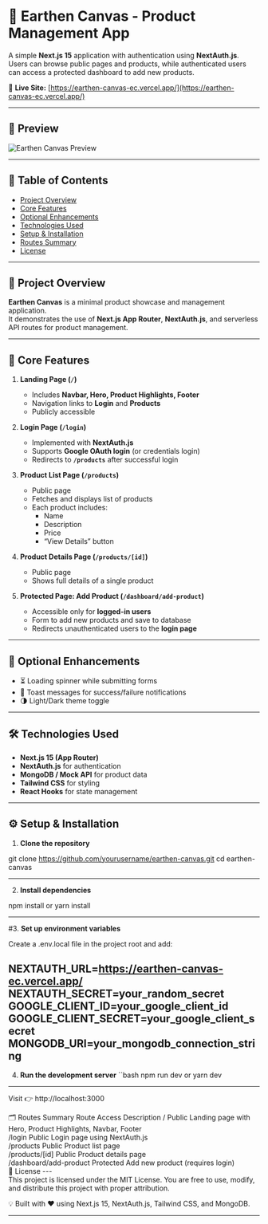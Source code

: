 # 🌱 Earthen Canvas - Product Management App

A simple **Next.js 15** application with authentication using **NextAuth.js**.  
Users can browse public pages and products, while authenticated users can access a protected dashboard to add new products.

🔗 **Live Site:** [https://earthen-canvas-ec.vercel.app/](https://earthen-canvas-ec.vercel.app/)

---

## 📸 Preview

![Earthen Canvas Preview](https://i.ibb.co.com/KxSK20w9/Earthen-Canvas.jpg)

---

## 📑 Table of Contents

- [Project Overview](#project-overview)
- [Core Features](#core-features)
- [Optional Enhancements](#optional-enhancements)
- [Technologies Used](#technologies-used)
- [Setup & Installation](#setup--installation)
- [Routes Summary](#routes-summary)
- [License](#license)

---

## 📌 Project Overview

**Earthen Canvas** is a minimal product showcase and management application.  
It demonstrates the use of **Next.js App Router**, **NextAuth.js**, and serverless API routes for product management.

---

## 🚀 Core Features

1. **Landing Page (`/`)**
   - Includes **Navbar, Hero, Product Highlights, Footer**
   - Navigation links to **Login** and **Products**
   - Publicly accessible

2. **Login Page (`/login`)**
   - Implemented with **NextAuth.js**
   - Supports **Google OAuth login** (or credentials login)
   - Redirects to **`/products`** after successful login

3. **Product List Page (`/products`)**
   - Public page
   - Fetches and displays list of products
   - Each product includes:
     - Name  
     - Description  
     - Price  
     - “View Details” button

4. **Product Details Page (`/products/[id]`)**
   - Public page
   - Shows full details of a single product

5. **Protected Page: Add Product (`/dashboard/add-product`)**
   - Accessible only for **logged-in users**
   - Form to add new products and save to database
   - Redirects unauthenticated users to the **login page**

---

## 🎨 Optional Enhancements

- ⏳ Loading spinner while submitting forms  
- 🔔 Toast messages for success/failure notifications  
- 🌗 Light/Dark theme toggle  

---

## 🛠️ Technologies Used

- **Next.js 15 (App Router)**  
- **NextAuth.js** for authentication  
- **MongoDB / Mock API** for product data  
- **Tailwind CSS** for styling  
- **React Hooks** for state management  

---

## ⚙️ Setup & Installation

1. **Clone the repository**


git clone https://github.com/yourusername/earthen-canvas.git
cd earthen-canvas 

---
2. **Install dependencies**


npm install
 or
yarn install

---

#3. **Set up environment variables**

Create a .env.local file in the project root and add:

NEXTAUTH_URL=https://earthen-canvas-ec.vercel.app/
NEXTAUTH_SECRET=your_random_secret
GOOGLE_CLIENT_ID=your_google_client_id
GOOGLE_CLIENT_SECRET=your_google_client_secret
MONGODB_URI=your_mongodb_connection_string
---

4. **Run the development server**
``bash
npm run dev
 or
yarn dev
---

Visit 👉 http://localhost:3000

🗂️ Routes Summary
Route	Access	Description
/	Public	Landing page with Hero, Product Highlights, Navbar, Footer <br>
/login	Public	Login page using NextAuth.js <br>
/products	Public	Product list page <br>
/products/[id]	Public	Product details page <br>
/dashboard/add-product	Protected	Add new product (requires login) <br>
📜 License
---<br>
This project is licensed under the MIT License.
You are free to use, modify, and distribute this project with proper attribution.

💡 Built with ❤️ using Next.js 15, NextAuth.js, Tailwind CSS, and MongoDB.

---








